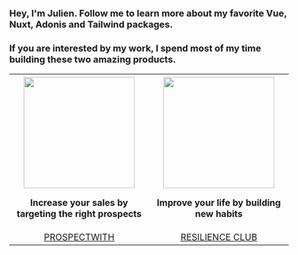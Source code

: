 ### Hey, I'm Julien. Follow me to learn more about my favorite Vue, Nuxt, Adonis and Tailwind packages.

### If you are interested by my work, I spend most of my time building these two amazing products.

<table>
   <tr>
      <th align="center">
         <img width="441" height="1">
         <a href="https://www.prospectwith.com/"><img src="https://www.jaimelesstartups.fr/wp-content/uploads/2020/08/prospectwith.png" width="200px"/></a>
         <p>Increase your sales by targeting the right prospects</p>
      </th>
      <th align="center">
         <img width="441" height="1">
         <a href="https://www.resilience.club/"><img src="https://pbs.twimg.com/profile_images/1446116770411008002/WgPlxr5M_400x400.jpg" width="200px"/></a>
         <p>Improve your life by building new habits</p>
      </th>
   </tr>

   <tr style="text-transform: uppercase;">
      <td align="center">
        <a href="https://www.prospectwith.com/">ProspectWith</a>
      </td>
      <td align="center">
        <a href="https://www.theresilience.club/">Resilience Club</a>
      </td>
   </tr>
</table>
